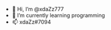 - 👋 Hi, I’m @xdaZz777
- 🌱 I’m currently learning programming
- 📫 xdaZz#7094

<!---
xdaZz777/xdaZz777 is a ✨ special ✨ repository because its `README.md` (this file) appears on your GitHub profile.
You can click the Preview link to take a look at your changes.
--->
